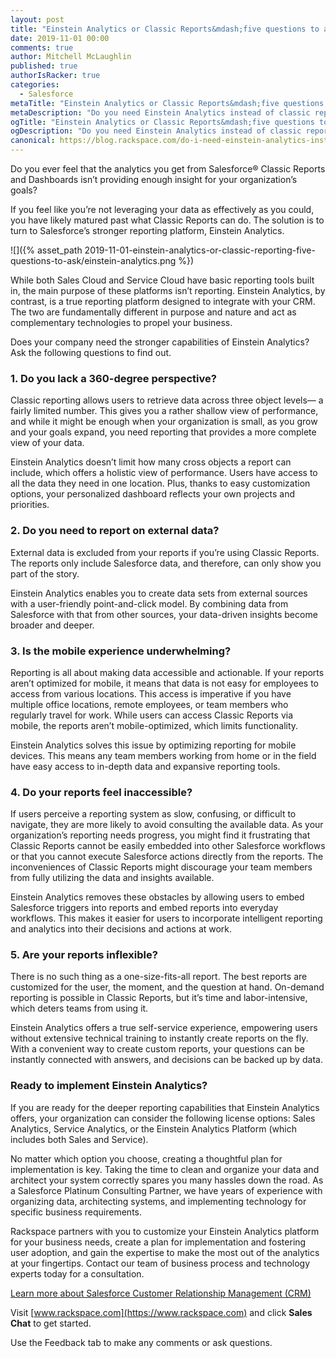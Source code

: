 ```yaml
---
layout: post
title: "Einstein Analytics or Classic Reports&mdash;five questions to ask yourself"
date: 2019-11-01 00:00
comments: true
author: Mitchell McLaughlin
published: true
authorIsRacker: true
categories:
  - Salesforce
metaTitle: "Einstein Analytics or Classic Reports&mdash;five questions to ask yourself"
metaDescription: "Do you need Einstein Analytics instead of classic reporting? Five questions to ask yourself."
ogTitle: "Einstein Analytics or Classic Reports&mdash;five questions to ask yourself"
ogDescription: "Do you need Einstein Analytics instead of classic reporting? Five questions to ask yourself."
canonical: https://blog.rackspace.com/do-i-need-einstein-analytics-instead-of-classic-reporting-5-questions-to-ask-yourself/
---
```


Do you ever feel that the analytics you get from Salesforce&reg; Classic Reports
and Dashboards isn’t providing enough insight for your organization’s goals?

If you feel like you’re not leveraging your data as effectively as you could,
you have likely matured past what Classic Reports can do. The solution
is to turn to Salesforce’s stronger reporting platform, Einstein Analytics.

<!-- more -->

![]({% asset_path 2019-11-01-einstein-analytics-or-classic-reporting-five-questions-to-ask/einstein-analytics.png %})

While both Sales Cloud and Service Cloud have basic reporting tools built in,
the main purpose of these platforms isn’t reporting. Einstein Analytics, by
contrast, is a true reporting platform designed to integrate with your CRM. The
two are fundamentally different in purpose and nature and act as complementary
technologies to propel your business.

Does your company need the stronger capabilities of Einstein Analytics? Ask the
following questions to find out.

### 1. Do you lack a 360-degree perspective?

Classic reporting allows users to retrieve data across three object levels&mdash;
a fairly limited number. This gives you a rather shallow view of performance,
and while it might be enough when your organization is small, as you grow and your
goals expand, you need reporting that provides a more complete view of your data.

Einstein Analytics doesn’t limit how many cross objects a report can include,
which offers a holistic view of performance. Users have access to all the data they
need in one location. Plus, thanks to easy customization options, your
personalized dashboard reflects your own projects and priorities.

### 2. Do you need to report on external data?

External data is excluded from your reports if you’re using Classic Reports.
The reports only include Salesforce data, and therefore, can only show you part of
the story.

Einstein Analytics enables you to create data sets from external sources with a
user-friendly point-and-click model. By combining data from Salesforce with that
from other sources, your data-driven insights become broader and deeper.

### 3. Is the mobile experience underwhelming?

Reporting is all about making data accessible and actionable. If your reports
aren’t optimized for mobile, it means that data is not easy for employees to
access from various locations. This access is imperative if you have multiple
office locations, remote employees, or team members who regularly travel for
work. While users can access Classic Reports via mobile, the reports aren’t
mobile-optimized, which limits functionality.

Einstein Analytics solves this issue by optimizing reporting for mobile devices.
This means any team members working from home or in the field have easy access
to in-depth data and expansive reporting tools.

### 4. Do your reports feel inaccessible?

If users perceive a reporting system as slow, confusing, or difficult to
navigate, they are more likely to avoid consulting the available data. As your
organization’s reporting needs progress, you might find it frustrating that
Classic Reports cannot be easily embedded into other Salesforce workflows or
that you cannot execute Salesforce actions directly from the reports. The
inconveniences of Classic Reports might discourage your team members from
fully utilizing the data and insights available.

Einstein Analytics removes these obstacles by allowing users to embed Salesforce
triggers into reports and embed reports into everyday workflows. This makes it
easier for users to incorporate intelligent reporting and analytics into their
decisions and actions at work.

### 5. Are your reports inflexible?

There is no such thing as a one-size-fits-all report. The best reports are
customized for the user, the moment, and the question at hand. On-demand
reporting is possible in Classic Reports, but it’s time and labor-intensive,
which deters teams from using it.

Einstein Analytics offers a true self-service experience, empowering users
without extensive technical training to instantly create reports on the fly.
With a convenient way to create custom reports, your questions can be instantly
connected with answers, and decisions can be backed up by data.

### Ready to implement Einstein Analytics?

If you are ready for the deeper reporting capabilities that Einstein Analytics
offers, your organization can consider the following license options: Sales
Analytics, Service Analytics, or the Einstein Analytics Platform (which includes
both Sales and Service).

No matter which option you choose, creating a thoughtful plan for implementation
is key. Taking the time to clean and organize your data and architect your
system correctly spares you many hassles down the road. As a Salesforce
Platinum Consulting Partner, we have years of experience with organizing data,
architecting systems, and implementing technology for specific business
requirements.

Rackspace partners with you to customize your Einstein Analytics platform
for your business needs, create a plan for implementation and fostering user
adoption, and gain the expertise to make the most out of the analytics at your
fingertips. Contact our team of business process and technology experts today
for a consultation.

<a class="cta teal" id="cta" href="https://www.rackspace.com/salesforce">Learn more about Salesforce Customer Relationship Management (CRM)</a>

Visit [www.rackspace.com](https://www.rackspace.com) and click **Sales Chat**
to get started.

Use the Feedback tab to make any comments or ask questions.
